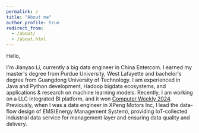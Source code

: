 ```yaml
---
permalink: /
title: "About me"
author_profile: true
redirect_from: 
  - /about/
  - /about.html
---
```


Hello, 

I'm Jianyao Li, currently a big data engineer in China Entercom. I earned my master's degree from Purdue University, West Lafayette and bachelor's degree from Guangdong University of Technology. I am experienced in Java and Python development, Hadoop bigdata ecosystems, and applications \& research on machine learning models. Recently, I am working on a LLC integrated BI platform, and it won [Computer Weekly 2024](https://www.computerweekly.com/news/366579855/CW-Innovation-Awards-Gleaning-data-insights-with-AI). Previously, when I was a data engineer in XPeng Motors Inc, I lead the data-flow design of EMS(Energy Management System), providing IoT-collected industrial data service for management layer and ensuring data quality and delivery.
